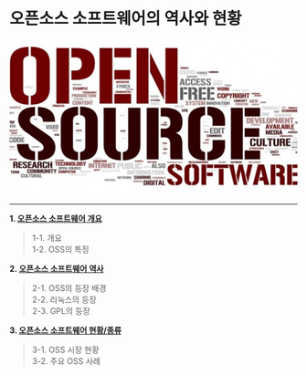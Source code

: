 <h1>오픈소스 소프트웨어의 역사와 현황</h1>

![배경](background.jpg)

---

**1. [오픈소스 소프트웨어 개요](https://github.com/ossQB/5-qb/blob/main/history/OSS.md)**<br>
> 1-1. 개요<br>
> 1-2. OSS의 특징<br>

**2. [오픈소스 소프트웨어 역사](https://github.com/ossQB/5-qb/blob/main/history/History.md)**<br>
> 2-1. OSS의 등장 배경<br>
> 2-2. 리눅스의 등장<br>
> 2-3. GPL의 등장<br>

**3. [오픈소스 소프트웨어 현황/종류](https://github.com/ossQB/5-qb/blob/main/history/ossNow.md)**<br>
> 3-1. OSS 시장 현황<br>
> 3-2. 주요 OSS 사례
